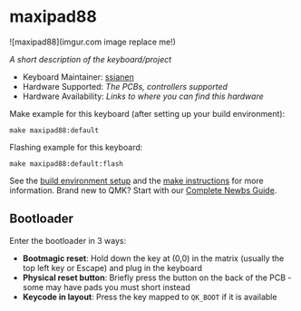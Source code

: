 # maxipad88

![maxipad88](imgur.com image replace me!)

*A short description of the keyboard/project*

* Keyboard Maintainer: [ssianen](https://github.com/ssianen)
* Hardware Supported: *The PCBs, controllers supported*
* Hardware Availability: *Links to where you can find this hardware*

Make example for this keyboard (after setting up your build environment):

    make maxipad88:default

Flashing example for this keyboard:

    make maxipad88:default:flash

See the [build environment setup](https://docs.qmk.fm/#/getting_started_build_tools) and the [make instructions](https://docs.qmk.fm/#/getting_started_make_guide) for more information. Brand new to QMK? Start with our [Complete Newbs Guide](https://docs.qmk.fm/#/newbs).

## Bootloader

Enter the bootloader in 3 ways:

* **Bootmagic reset**: Hold down the key at (0,0) in the matrix (usually the top left key or Escape) and plug in the keyboard
* **Physical reset button**: Briefly press the button on the back of the PCB - some may have pads you must short instead
* **Keycode in layout**: Press the key mapped to `QK_BOOT` if it is available

